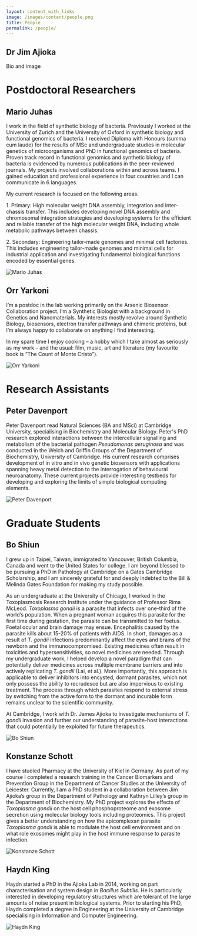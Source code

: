 ```yaml
---
layout: content_with_links
image: /images/content/people.png
title: People
permalink: /people/
---
```

<!-- Unfortunately, the flavour of markdown github uses doesn't support markdown within HTML block elements (i.e. div), which are required by the University theme, so we'll have to write entries in HTML.
There's a template below - just copy-paste and fill in the relevent details.
Uploading an image directly isn't currently supported by github (Nov 2015), so you'll have to pull the repository, commit the extra images and push back using git.

<div class="campl-listing-item clearfix">
<div class="campl-column9">
<div class="campl-content-container">
<h2>PERSON NAME HERE</h2>
<p>PERSON BIO HERE</p>
</div>
</div>
<div class="campl-column3">
<div class="campl-content-container">
<img src="{{ site.baseurl }}/images/content/IMAGE_NAME.jpg" title="PERSON NAME" class="campl-scale-with-grid" />
</div>
</div>
</div>

-->

Dr Jim Ajioka
-------------

Bio and image


Postdoctoral Researchers
========================

<div class="campl-listing-item clearfix">
<div class="campl-column10">
<div class="campl-content-container">
<h2>Mario Juhas</h2>
<p>I work in the field of synthetic biology of bacteria. Previously I worked at the University of Zurich
and the University of Oxford in synthetic biology and functional genomics of bacteria. I received 
Diploma with Honours (summa cum laude) for the results of MSc and undergraduate studies in 
molecular genetics of microorganisms and PhD in functional genomics of bacteria. Proven track 
record in functional genomics and synthetic biology of bacteria is evidenced by numerous 
publications in the peer-reviewed journals. My projects involved collaborations within and across 
teams. I gained education and professional experience in four countries and I can communicate in 6 
languages.
</p><p>
My current research is focused on the following areas. 
</p><p>
1. Primary: High molecular weight DNA assembly, integration and inter-chassis transfer. This 
includes developing novel DNA assembly and chromosomal integration strategies and 
developing systems for the efficient and reliable transfer of the high molecular weight DNA, 
including whole metabolic pathways between chassis.
</p><p>
2. Secondary: Engineering tailor-made genomes and minimal cell factories. This includes
engineering tailor-made genomes and minimal cells for industrial application and 
investigating fundamental biological functions encoded by essential genes.
</p>
</div></div>
<div class="campl-column2">
<div class="campl-content-container">
<img src="{{ site.baseurl }}/images/content/mario.jpg" title="Mario Juhas" class="campl-scale-with-grid" />
</div></div>
</div>

<div class="campl-listing-item clearfix">
<div class="campl-column10">
<div class="campl-content-container">
<h2>Orr Yarkoni</h2>
<p>I’m a postdoc in the lab working primarily on the Arsenic Biosensor Collaboration project. I’m a Synthetic Biologist with a background in Genetics and Nanomaterials. My interests mostly revolve around Synthetic Biology, biosensors, electron transfer pathways and chimeric proteins, but I’m always happy to collaborate on anything I find interesting. 
</p><p>
In my spare time I enjoy cooking – a hobby which I take almost as seriously as my work – and the usual: film, music, art and literature (my favourite book is “The Count of Monte Cristo”).</p>
</div></div>
<div class="campl-column2">
<div class="campl-content-container">
<img src="{{ site.baseurl }}/images/content/orr.jpg" title="Orr Yarkoni" class="campl-scale-with-grid" />
</div>
</div>
</div>

Research Assistants
===================

<div class="campl-listing-item clearfix">
<div class="campl-column10">
<div class="campl-content-container">
<h2>Peter Davenport</h2>
<p>Peter Davenport read Natural Sciences (BA and MSci) at Cambridge University, specialising in Biochemistry and Molecular Biology. Peter's PhD research explored interactions between the intercellular signalling and metabolism of the bacterial pathogen <i>Pseudomonas aeruginosa</i> and was conducted in the Welch and Griffin Groups of the Department of Biochemistry, University of Cambridge. His current research comprises development of in vitro and in vivo genetic biosensors with applications spanning heavy metal detection to the interrogation of behavioural neuroanatomy. These current projects provide interesting testbeds for developing and exploring the limits of simple biological computing elements.</p>
</div>
</div>
<div class="campl-column2">
<div class="campl-content-container">
<img src="{{ site.baseurl }}/images/content/pete.jpg" title="Peter Davenport" class="campl-scale-with-grid" />
</div>
</div>
</div>


Graduate Students
=================

<div class="campl-listing-item clearfix">
<div class="campl-column10">
<div class="campl-content-container">
<h2>Bo Shiun</h2>
<p>I grew up in Taipei, Taiwan, immigrated to Vancouver, British Columbia, Canada and went to the United States for college. I am beyond blessed to be pursuing a PhD in Pathology at Cambridge on a Gates Cambridge Scholarship, and I am sincerely grateful for and deeply indebted to the Bill & Melinda Gates Foundation for making my study possible.
</p><p>
As an undergraduate at the University of Chicago, I worked in the Toxoplasmosis Research Institute under the guidance of Professor Rima McLeod. <i>Toxoplasma gondii</i> is a parasite that infects over one-third of the world’s population. When a pregnant woman acquires this parasite for the first time during gestation, the parasite can be transmitted to her foetus. Foetal ocular and brain damage may ensue. Encephalitis caused by the parasite kills about 15-20% of patients with AIDS. In short, damages as a result of <i>T. gondii</i> infections predominantly affect the eyes and brains of the newborn and the immunocompromised. Existing medicines often result in toxicities and hypersensitivities, so novel medicines are needed. Through my undergraduate work, I helped develop a novel paradigm that can potentially deliver medicines across multiple membrane barriers and into actively replicating <i>T. gondii</i> (Lai, et al.). More importantly, this approach is applicable to deliver inhibitors into encysted, dormant parasites, which not only possess the ability to recrudesce but are also impervious to existing treatment. The process through which parasites respond to external stress by switching from the active form to the dormant and incurable form remains unclear to the scientific community. 
</p><p>
At Cambridge, I work with Dr. James Ajioka to investigate mechanisms of <i>T. gondii</i> invasion and further our understanding of parasite-host interactions that could potentially be exploited for future therapeutics.</p>
</div>
</div>
<div class="campl-column2">
<div class="campl-content-container">
<img src="{{ site.baseurl }}/images/content/bo.jpg" title="Bo Shiun" class="campl-scale-with-grid" />
</div>
</div>
</div>

<div class="campl-listing-item clearfix">
<div class="campl-column10">
<div class="campl-content-container">
<h2>Konstanze Schott</h2>
<p>I have studied Pharmacy at the University of Kiel in Germany. As part of my course I completed a 
research training in the Cancer Biomarkers and Prevention Group in the Department of Cancer 
Studies at the University of Leicester. Currently, I am a PhD student in a collaboration between Jim 
Ajioka’s group in the Department of Pathology and Kathryn Lilley’s group in the Department of 
Biochemistry. My PhD project explores the effects of <i>Toxoplasma gondii</i> on the host cell 
phosphoproteome and exosome secretion using molecular biology tools including proteomics. This 
project gives a better understanding on how the apicomplexan parasite <i>Toxoplasma gondii</i> is able to 
modulate the host cell environment and on what role exosomes might play in the host immune 
response to parasite infection.</p>
</div>
</div>
<div class="campl-column2">
<div class="campl-content-container">
<img src="{{ site.baseurl }}/images/content/konstanze.jpg" title="Konstanze Schott" class="campl-scale-with-grid" />
</div>
</div>
</div>

<div class="campl-listing-item clearfix">
<div class="campl-column10">
<div class="campl-content-container">
<h2>Haydn King</h2>
<p>Haydn started a PhD in the Ajioka Lab in 2014, working on part characterisation and system design in <i>Bacillus Subtilis</i>. He is particularly interested in developing regulatory structures which are tolerant of the large amounts of noise present in biological systems. Prior to starting his PhD, Haydn completed a degree in Engineering at the University of Cambridge specialising in Information and Computer Engineering.</p>
</div>
</div>
<div class="campl-column2">
<img src="{{ site.baseurl }}/images/content/haydn.jpg" title="Haydn King" class="campl-scale-with-grid" />
</div>
</div>
</div>
